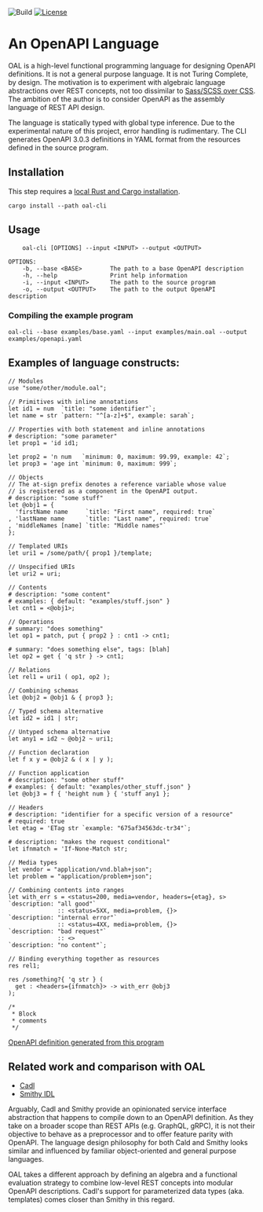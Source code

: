 ![Build](https://img.shields.io/github/actions/workflow/status/ebastien/openapi-lang/ci.yml?branch=master)
[![License](https://img.shields.io/badge/license-Apache_2.0-blue.svg)](https://opensource.org/licenses/Apache-2.0)

# An OpenAPI Language
OAL is a high-level functional programming language for designing
OpenAPI definitions.
It is not a general purpose language. It is not Turing Complete, by design.
The motivation is to experiment with algebraic language abstractions over REST concepts,
not too dissimilar to [Sass/SCSS over CSS](https://sass-lang.com/).
The ambition of the author is to consider OpenAPI as the assembly language of REST API design.

The language is statically typed with global type inference.
Due to the experimental nature of this project, error handling is rudimentary.
The CLI generates OpenAPI 3.0.3 definitions in YAML format from the resources defined
in the source program.

## Installation
This step requires a [local Rust and Cargo installation](https://doc.rust-lang.org/cargo/getting-started/installation.html).

```
cargo install --path oal-cli
```

## Usage
```
    oal-cli [OPTIONS] --input <INPUT> --output <OUTPUT>

OPTIONS:
    -b, --base <BASE>        The path to a base OpenAPI description
    -h, --help               Print help information
    -i, --input <INPUT>      The path to the source program
    -o, --output <OUTPUT>    The path to the output OpenAPI description
```

### Compiling the example program
```
oal-cli --base examples/base.yaml --input examples/main.oal --output examples/openapi.yaml
```

## Examples of language constructs:
```
// Modules
use "some/other/module.oal";
```
```
// Primitives with inline annotations
let id1 = num  `title: "some identifier"`;
let name = str `pattern: "^[a-z]+$", example: sarah`;
```
```
// Properties with both statement and inline annotations
# description: "some parameter"
let prop1 = 'id id1;

let prop2 = 'n num   `minimum: 0, maximum: 99.99, example: 42`;
let prop3 = 'age int `minimum: 0, maximum: 999`;
```
```
// Objects
// The at-sign prefix denotes a reference variable whose value
// is registered as a component in the OpenAPI output.
# description: "some stuff"
let @obj1 = {
  'firstName name     `title: "First name", required: true`
, 'lastName name      `title: "Last name", required: true`
, 'middleNames [name] `title: "Middle names"`
};
```
```
// Templated URIs
let uri1 = /some/path/{ prop1 }/template;
```
```
// Unspecified URIs
let uri2 = uri;
```
```
// Contents
# description: "some content"
# examples: { default: "examples/stuff.json" }
let cnt1 = <@obj1>;
```
```
// Operations
# summary: "does something"
let op1 = patch, put { prop2 } : cnt1 -> cnt1;

# summary: "does something else", tags: [blah]
let op2 = get { 'q str } -> cnt1;
```
```
// Relations
let rel1 = uri1 ( op1, op2 );
```
```
// Combining schemas
let @obj2 = @obj1 & { prop3 };
```
```
// Typed schema alternative
let id2 = id1 | str;
```
```
// Untyped schema alternative
let any1 = id2 ~ @obj2 ~ uri1;
```
```
// Function declaration
let f x y = @obj2 & ( x | y );
```
```
// Function application
# description: "some other stuff"
# examples: { default: "examples/other_stuff.json" }
let @obj3 = f { 'height num } { 'stuff any1 };
```
```
// Headers
# description: "identifier for a specific version of a resource"
# required: true
let etag = 'ETag str `example: "675af34563dc-tr34"`;

# description: "makes the request conditional"
let ifnmatch = 'If-None-Match str;
```
```
// Media types
let vendor = "application/vnd.blah+json";
let problem = "application/problem+json";
```
```
// Combining contents into ranges
let with_err s = <status=200, media=vendor, headers={etag}, s>  `description: "all good"`
              :: <status=5XX, media=problem, {}>                `description: "internal error"`
              :: <status=4XX, media=problem, {}>                `description: "bad request"`
              :: <>                                             `description: "no content"`;
```
```
// Binding everything together as resources
res rel1;

res /something?{ 'q str } (
  get : <headers={ifnmatch}> -> with_err @obj3
);
```
```
/*
 * Block
 * comments
 */
```

[OpenAPI definition generated from this program](examples/openapi.yaml)

## Related work and comparison with OAL
- [Cadl](https://github.com/microsoft/cadl)
- [Smithy IDL](https://github.com/awslabs/smithy)

Arguably, Cadl and Smithy provide an opinionated service interface abstraction
that happens to compile down to an OpenAPI definition.
As they take on a broader scope than REST APIs (e.g. GraphQL, gRPC), it is not their objective to behave as a preprocessor and to offer feature parity with OpenAPI.
The language design philosophy for both Cald and Smithy looks similar and influenced by familiar object-oriented and general purpose languages.

OAL takes a different approach by defining an algebra and a functional evaluation strategy to combine low-level REST concepts into modular OpenAPI descriptions.
Cadl's support for parameterized data types (aka. templates) comes closer than Smithy in this regard.
